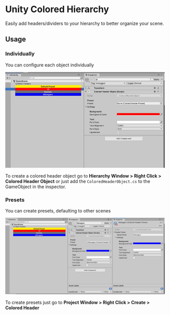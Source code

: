 # Unity Colored Hierarchy
Easily add headers/dividers to your hierarchy to better organize your scene.

## Usage
### Individually
You can configure each object individually

![Individual Settings](https://github.com/dands-salaun/UnityColoredHierarchy/blob/main/Images/Individual.JPG "Individual Settings")

To create a colored header object go to **Hierarchy Window > Right Click > Colored Header Object** or just add the `ColoredHeaderObject.cs` to the GameObject in the inspector.

### Presets
You can create presets, defaulting to other scenes

![Preset Settings](https://github.com/dands-salaun/UnityColoredHierarchy/blob/main/Images/Preset.JPG "Preset")

To create presets just go to **Project Window > Right Click > Create > Colored Header**
